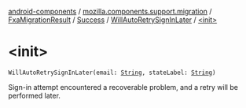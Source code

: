 [android-components](../../../../index.md) / [mozilla.components.support.migration](../../../index.md) / [FxaMigrationResult](../../index.md) / [Success](../index.md) / [WillAutoRetrySignInLater](index.md) / [&lt;init&gt;](./-init-.md)

# &lt;init&gt;

`WillAutoRetrySignInLater(email: `[`String`](https://kotlinlang.org/api/latest/jvm/stdlib/kotlin/-string/index.html)`, stateLabel: `[`String`](https://kotlinlang.org/api/latest/jvm/stdlib/kotlin/-string/index.html)`)`

Sign-in attempt encountered a recoverable problem, and a retry will be performed later.


